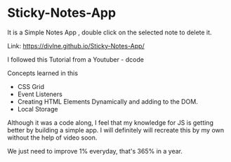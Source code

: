 # Sticky-Notes-App
It is a Simple Notes App , double click on the selected note to delete it.

Link: https://divlne.github.io/Sticky-Notes-App/

I followed this Tutorial from a Youtuber - dcode 

Concepts learned in this 
- CSS Grid
- Event Listeners
- Creating HTML Elements Dynamically and adding to the DOM.
- Local Storage

Although it was a code along, I feel that my knowledge for JS is getting better by building a simple app.
I will definitely will recreate this by my own without the help of video soon.

We just need to improve 1% everyday, that's 365% in a year. 



